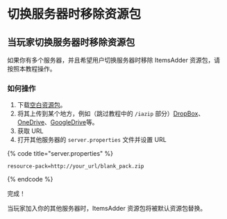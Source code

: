 # 切换服务器时移除资源包

## 当玩家切换服务器时移除资源包

如果你有多个服务器，并且希望用户切换服务器时移除 ItemsAdder 资源包，请按照本教程操作。

### 如何操作

1. 下载[空白资源包](http://matteodev.it/spigot/itemsadder/blank_pack.zip)。
2. 将其上传到某个地方，例如（跳过教程中的 `/iazip` 部分）[DropBox](../../plugin-usage/resourcepack-hosting/resourcepack-on-dropbox.md)、[OneDrive](../../plugin-usage/resourcepack-hosting/onedrive.md)、[GoogleDrive](../../plugin-usage/resourcepack-hosting/google-drive.md)等。
3. 获取 URL
4. 打开其他服务器的 `server.properties` 文件并设置 URL

{% code title="server.properties" %}
```properties
resource-pack=http://your_url/blank_pack.zip
```
{% endcode %}

完成！

当玩家加入你的其他服务器时，ItemsAdder 资源包将被默认资源包替换。

